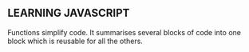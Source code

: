 ## LEARNING JAVASCRIPT

Functions simplify code. It summarises  several blocks of code into one block which is reusable for all the others.
